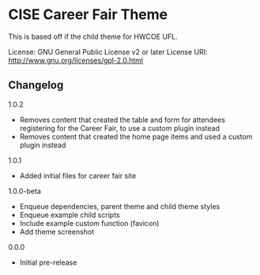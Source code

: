 # CISE Career Fair Theme

This is based off if the child theme for HWCOE UFL.

License: GNU General Public License v2 or later
License URI: http://www.gnu.org/licenses/gpl-2.0.html

## Changelog
1.0.2
- Removes content that created the table and form for attendees registering for the Career Fair, to use a custom plugin instead
- Removes content that created the home page items and used a custom plugin instead

1.0.1
- Added initial files for career fair site

1.0.0-beta
- Enqueue dependencies, parent theme and child theme styles
- Enqueue example child scripts
- Include example custom function (favicon)
- Add theme screenshot

0.0.0 
- Initial pre-release
